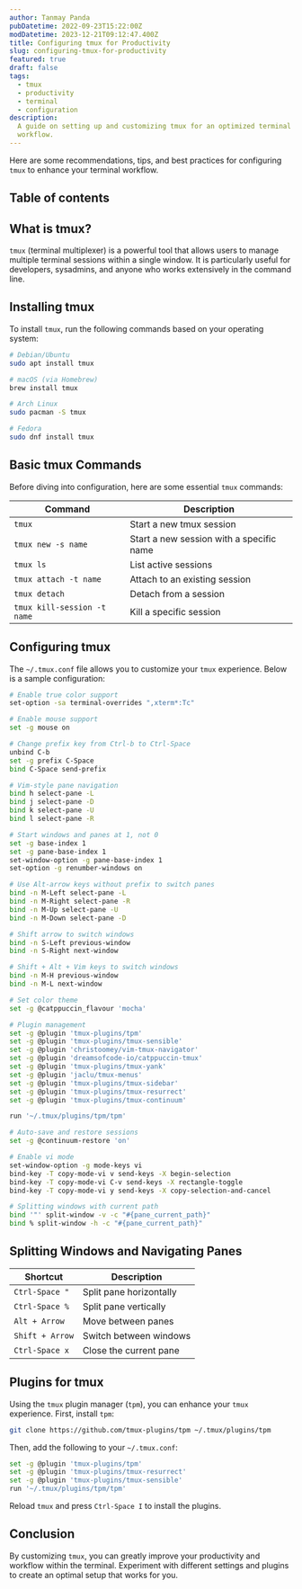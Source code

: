 ```yaml
---
author: Tanmay Panda
pubDatetime: 2022-09-23T15:22:00Z
modDatetime: 2023-12-21T09:12:47.400Z
title: Configuring tmux for Productivity
slug: configuring-tmux-for-productivity
featured: true
draft: false
tags:
  - tmux
  - productivity
  - terminal
  - configuration
description:
  A guide on setting up and customizing tmux for an optimized terminal
  workflow.
---
```


Here are some recommendations, tips, and best practices for configuring `tmux` to enhance your terminal workflow.

## Table of contents

## What is tmux?

`tmux` (terminal multiplexer) is a powerful tool that allows users to manage multiple terminal sessions within a single window. It is particularly useful for developers, sysadmins, and anyone who works extensively in the command line.

## Installing tmux

To install `tmux`, run the following commands based on your operating system:

```sh
# Debian/Ubuntu
sudo apt install tmux

# macOS (via Homebrew)
brew install tmux

# Arch Linux
sudo pacman -S tmux

# Fedora
sudo dnf install tmux
```

## Basic tmux Commands

Before diving into configuration, here are some essential `tmux` commands:

| Command                     | Description                              |
| --------------------------- | ---------------------------------------- |
| `tmux`                      | Start a new tmux session                 |
| `tmux new -s name`          | Start a new session with a specific name |
| `tmux ls`                   | List active sessions                     |
| `tmux attach -t name`       | Attach to an existing session            |
| `tmux detach`               | Detach from a session                    |
| `tmux kill-session -t name` | Kill a specific session                  |

## Configuring tmux

The `~/.tmux.conf` file allows you to customize your `tmux` experience. Below is a sample configuration:

```sh
# Enable true color support
set-option -sa terminal-overrides ",xterm*:Tc"

# Enable mouse support
set -g mouse on

# Change prefix key from Ctrl-b to Ctrl-Space
unbind C-b
set -g prefix C-Space
bind C-Space send-prefix

# Vim-style pane navigation
bind h select-pane -L
bind j select-pane -D
bind k select-pane -U
bind l select-pane -R

# Start windows and panes at 1, not 0
set -g base-index 1
set -g pane-base-index 1
set-window-option -g pane-base-index 1
set-option -g renumber-windows on

# Use Alt-arrow keys without prefix to switch panes
bind -n M-Left select-pane -L
bind -n M-Right select-pane -R
bind -n M-Up select-pane -U
bind -n M-Down select-pane -D

# Shift arrow to switch windows
bind -n S-Left previous-window
bind -n S-Right next-window

# Shift + Alt + Vim keys to switch windows
bind -n M-H previous-window
bind -n M-L next-window

# Set color theme
set -g @catppuccin_flavour 'mocha'

# Plugin management
set -g @plugin 'tmux-plugins/tpm'
set -g @plugin 'tmux-plugins/tmux-sensible'
set -g @plugin 'christoomey/vim-tmux-navigator'
set -g @plugin 'dreamsofcode-io/catppuccin-tmux'
set -g @plugin 'tmux-plugins/tmux-yank'
set -g @plugin 'jaclu/tmux-menus'
set -g @plugin 'tmux-plugins/tmux-sidebar'
set -g @plugin 'tmux-plugins/tmux-resurrect'
set -g @plugin 'tmux-plugins/tmux-continuum'

run '~/.tmux/plugins/tpm/tpm'

# Auto-save and restore sessions
set -g @continuum-restore 'on'

# Enable vi mode
set-window-option -g mode-keys vi
bind-key -T copy-mode-vi v send-keys -X begin-selection
bind-key -T copy-mode-vi C-v send-keys -X rectangle-toggle
bind-key -T copy-mode-vi y send-keys -X copy-selection-and-cancel

# Splitting windows with current path
bind '"' split-window -v -c "#{pane_current_path}"
bind % split-window -h -c "#{pane_current_path}"
```

## Splitting Windows and Navigating Panes

| Shortcut         | Description             |
| ---------------- | ----------------------- |
| `Ctrl-Space "`   | Split pane horizontally |
| `Ctrl-Space %`   | Split pane vertically   |
| `Alt + Arrow`    | Move between panes      |
| `Shift + Arrow`  | Switch between windows  |
| `Ctrl-Space x`   | Close the current pane  |

## Plugins for tmux

Using the `tmux` plugin manager (`tpm`), you can enhance your `tmux` experience. First, install `tpm`:

```sh
git clone https://github.com/tmux-plugins/tpm ~/.tmux/plugins/tpm
```

Then, add the following to your `~/.tmux.conf`:

```sh
set -g @plugin 'tmux-plugins/tpm'
set -g @plugin 'tmux-plugins/tmux-resurrect'
set -g @plugin 'tmux-plugins/tmux-sensible'
run '~/.tmux/plugins/tpm/tpm'
```

Reload `tmux` and press `Ctrl-Space I` to install the plugins.

## Conclusion

By customizing `tmux`, you can greatly improve your productivity and workflow within the terminal. Experiment with different settings and plugins to create an optimal setup that works for you.

